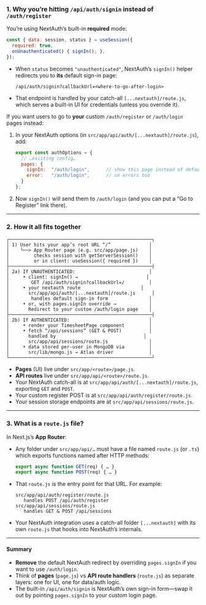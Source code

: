 ### 1. Why you’re hitting `/api/auth/signin` instead of `/auth/register`

You’re using NextAuth’s built-in **required** mode:

```js
const { data: session, status } = useSession({
  required: true,
  onUnauthenticated() { signIn(); },
});
```

- When `status` becomes `"unauthenticated"`, NextAuth’s `signIn()` helper redirects you to **its** default sign-in page:
  ```
  /api/auth/signin?callbackUrl=<where-to-go-after-login>
  ```
- That endpoint is handled by your catch-all `[...nextauth]/route.js`, which serves a built-in UI for credentials (unless you override it).

If you want users to go to **your** custom `/auth/register` or `/auth/login` pages instead:

1. In your NextAuth options (in `src/app/api/auth/[...nextauth]/route.js`), add:
   ```js
   export const authOptions = {
     // …existing config…
     pages: {
       signIn:  "/auth/login",      // show this page instead of default
       error:   "/auth/login",      // on errors too
     }
   };
   ```
2. Now `signIn()` will send them to `/auth/login` (and you can put a “Go to Register” link there).

---

### 2. How it all fits together

```
┌────────────────────────────────────────────────────┐
│ 1) User hits your app’s root URL “/”              │
│    └──> App Router page (e.g. src/app/page.js)    │
│         checks session with getServerSession()    │
│         or in client: useSession({ required })    │
├────────────────────────────────────────────────────┤
│ 2a) If UNAUTHENTICATED:                           │
│     • client: signIn() →                         │
│        GET /api/auth/signin?callbackUrl=/         │
│     • your nextauth route                      │
│       src/app/api/auth/[...nextauth]/route.js      │
│        handles default sign-in form               │
│     • or, with pages.signIn override →            │
│       Redirect to your custom /auth/login page    │
├────────────────────────────────────────────────────┤
│ 2b) If AUTHENTICATED:                             │
│     • render your TimesheetPage component         │
│     • fetch “/api/sessions” (GET & POST)          │
│       handled by                                │
│       src/app/api/sessions/route.js               │
│     • data stored per-user in MongoDB via         │
│       src/lib/mongo.js → Atlas driver             │
└────────────────────────────────────────────────────┘
```

- **Pages** (UI) live under `src/app/<route>/page.js`.
- **API routes** live under `src/app/api/<route>/route.js`.
- Your NextAuth catch-all is at `src/app/api/auth/[...nextauth]/route.js`, exporting `GET` and `POST`.
- Your custom register POST is at `src/app/api/auth/register/route.js`.
- Your session storage endpoints are at `src/app/api/sessions/route.js`.

---

### 3. What is a `route.js` file?

In Next.js’s **App Router**:

- Any folder under `src/app/api/…` must have a file named `route.js` (or `.ts`) which exports functions named after HTTP methods:
  ```js
  export async function GET(req) { … }
  export async function POST(req) { … }
  ```
- That `route.js` *is* the entry point for that URL. For example:
  ```
  src/app/api/auth/register/route.js
     handles POST /api/auth/register
  src/app/api/sessions/route.js
     handles GET & POST /api/sessions
  ```
- Your NextAuth integration uses a catch-all folder `[...nextauth]` with its own `route.js` that hooks into NextAuth’s internals.

---

#### Summary

- **Remove** the default NextAuth redirect by overriding `pages.signIn` if you want to use `/auth/login`.
- Think of **pages** (`page.js`) vs **API route handlers** (`route.js`) as separate layers: one for UI, one for data/auth logic.
- The built-in `/api/auth/signin` is NextAuth’s own sign-in form—swap it out by pointing `pages.signIn` to your custom login page.